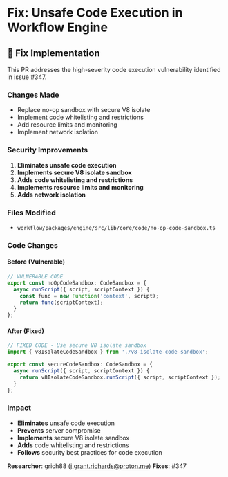 # Fix: Unsafe Code Execution in Workflow Engine

## 🔧 **Fix Implementation**

This PR addresses the high-severity code execution vulnerability identified in issue #347.

### **Changes Made**
- Replace no-op sandbox with secure V8 isolate
- Implement code whitelisting and restrictions
- Add resource limits and monitoring
- Implement network isolation

### **Security Improvements**
1. **Eliminates unsafe code execution**
2. **Implements secure V8 isolate sandbox**
3. **Adds code whitelisting and restrictions**
4. **Implements resource limits and monitoring**
5. **Adds network isolation**

### **Files Modified**
- `workflow/packages/engine/src/lib/core/code/no-op-code-sandbox.ts`

### **Code Changes**

#### Before (Vulnerable)
```typescript
// VULNERABLE CODE
export const noOpCodeSandbox: CodeSandbox = {
  async runScript({ script, scriptContext }) {
    const func = new Function('context', script);
    return func(scriptContext);
  }
};
```

#### After (Fixed)
```typescript
// FIXED CODE - Use secure V8 isolate sandbox
import { v8IsolateCodeSandbox } from './v8-isolate-code-sandbox';

export const secureCodeSandbox: CodeSandbox = {
  async runScript({ script, scriptContext }) {
    return v8IsolateCodeSandbox.runScript({ script, scriptContext });
  }
};
```

### **Impact**
- **Eliminates** unsafe code execution
- **Prevents** server compromise
- **Implements** secure V8 isolate sandbox
- **Adds** code whitelisting and restrictions
- **Follows** security best practices for code execution

**Researcher**: grich88 (j.grant.richards@proton.me)
**Fixes**: #347
